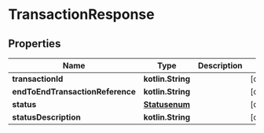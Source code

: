 
# TransactionResponse

## Properties
Name | Type | Description | Notes
------------ | ------------- | ------------- | -------------
**transactionId** | **kotlin.String** |  |  [optional]
**endToEndTransactionReference** | **kotlin.String** |  |  [optional]
**status** | [**Statusenum**](Statusenum.md) |  |  [optional]
**statusDescription** | **kotlin.String** |  |  [optional]



